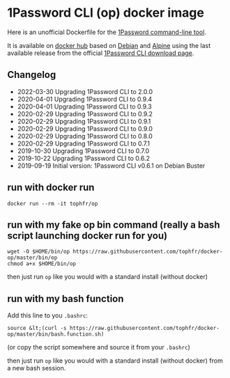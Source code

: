 # 1Password CLI (op) docker image

Here is an unofficial Dockerfile for the [1Password command-line tool][ophomepage].

It is available on [docker hub][dockerhubpage] based on [Debian][debianhubpage] and [Alpine][alpinehubpage] using the last available release from the official [1Password CLI download page][opdlpage].

## Changelog

- 2022-03-30 Upgrading 1Password CLI to 2.0.0
- 2020-04-01 Upgrading 1Password CLI to 0.9.4
- 2020-04-01 Upgrading 1Password CLI to 0.9.3
- 2020-02-29 Upgrading 1Password CLI to 0.9.2
- 2020-02-29 Upgrading 1Password CLI to 0.9.1
- 2020-02-29 Upgrading 1Password CLI to 0.9.0
- 2020-02-29 Upgrading 1Password CLI to 0.8.0
- 2020-02-29 Upgrading 1Password CLI to 0.7.1
- 2019-10-30 Upgrading 1Password CLI to 0.7.0
- 2019-10-22 Upgrading 1Password CLI to 0.6.2
- 2019-09-19 Initial version: 1Password CLI v0.6.1 on Debian Buster

## run with docker run

    docker run --rm -it tophfr/op

## run with my fake op bin command (really a bash script launching docker run for you)

    wget -O $HOME/bin/op https://raw.githubusercontent.com/tophfr/docker-op/master/bin/op
    chmod a+x $HOME/bin/op

then just run `op` like you would with a standard install (without docker)

## run with my bash function

Add this line to you `.bashrc`:

    source &lt;(curl -s https://raw.githubusercontent.com/tophfr/docker-op/master/bin/bash.function.sh)

(or copy the script somewhere and source it from your `.bashrc`)

then just run `op` like you would with a standard install (without docker) from a new bash session.

  [ophomepage]: https://developer.1password.com/docs/cli/get-started "1Password command-line tool"
  [opdlpage]: https://app-updates.agilebits.com/product_history/CLI2 "1Password CLI downloads"
  [dockerhubpage]: https://hub.docker.com/r/tophfr/op "1Password CLI (op) hub page"
  [debianhubpage]: https://hub.docker.com/_/debian "Docker Official Images hub page"
  [alpinehubpage]: https://hub.docker.com/_/alpine "Docker Official Images hub page"
